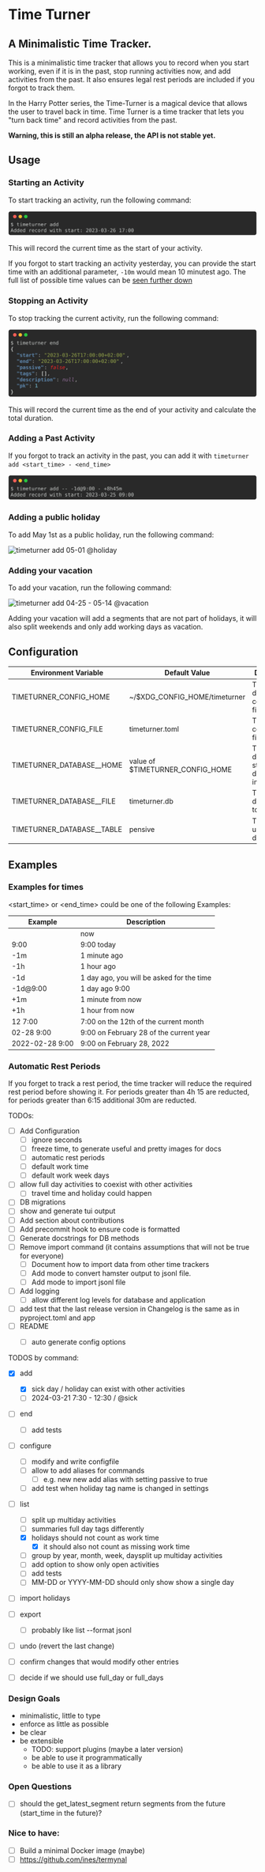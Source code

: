 Time Turner
===========

## A Minimalistic Time Tracker.

This is a minimalistic time tracker that allows you to record when you start working, even if it is in the past, stop running activities now, and add activities from the past. It also ensures legal rest periods are included if you forgot to track them.

In the Harry Potter series, the Time-Turner is a magical device that allows the user to travel back in time. Time Turner is a time tracker that lets you "turn back time" and record activities from the past.

**Warning, this is still an alpha release, the API is not stable yet.**

## Usage

### Starting an Activity

To start tracking an activity, run the following command:


![`timeturner add`](img/add.svg)

This will record the current time as the start of your activity.

If you forgot to start tracking an activity yesterday, you can provide the start time with an additional parameter, `-10m` would mean 10 minutest ago. The full list of possible time values can be [seen further down](#examples-for-times)

### Stopping an Activity

To stop tracking the current activity, run the following command:


![`timeturner end`](img/end.svg)


This will record the current time as the end of your activity and calculate the total duration.

### Adding a Past Activity

If you forgot to track an activity in the past, you can add it with `timeturner add <start_time> - <end_time>`

![`timeturner add -- -1d@9:00 - +8h45m`](img/add_past.svg)

### Adding a public holiday

To add May 1st as a public holiday, run the following command:

![`timeturner add 05-01 @holiday`](img/add_holiday.svg)

### Adding your vacation

To add your vacation, run the following command:

![`timeturner add 04-25 - 05-14 @vacation`](img/add_vacation.svg)

Adding your vacation will add a segments that are not part of holidays, it will also split
weekends and only add working days as vacation.




## Configuration

| Environment Variable       | Default Value                    | Description                                  |
| -------------------------- | -------------------------------- | -------------------------------------------- |
| TIMETURNER_CONFIG_HOME     | ~/$XDG_CONFIG_HOME/timeturner    | The directory for configuration files.       |
| TIMETURNER_CONFIG_FILE     | timeturner.toml                  | The configuration file to use.               |
| TIMETURNER_DATABASE__HOME  | value of $TIMETURNER_CONFIG_HOME | The directory to store the database file in. |
| TIMETURNER_DATABASE__FILE  | timeturner.db                    | The database file to use.                    |
| TIMETURNER_DATABASE__TABLE | pensive                          | The table to use in the database.            |

## Examples

### Examples for times

<start_time> or <end_time> could be one of the following Examples:

| Example         | Description                               |
| --------------- | ----------------------------------------- |
|                 | now                                       |
| 9:00            | 9:00 today                                |
| -1m             | 1 minute ago                              |
| -1h             | 1 hour ago                                |
| -1d             | 1 day ago, you will be asked for the time |
| -1d@9:00        | 1 day ago 9:00                            |
| +1m             | 1 minute from now                         |
| +1h             | 1 hour from now                           |
| 12 7:00         | 7:00 on the 12th of the current month     |
| 02-28 9:00      | 9:00 on February 28 of the current year   |
| 2022-02-28 9:00 | 9:00 on February 28, 2022                 |



### Automatic Rest Periods

If you forget to track a rest period, the time tracker will reduce the required rest period before showing it. For periods greater than 4h 15 are reducted, for periods greater than 6:15 additional 30m are reducted.



TODOs:
- [ ] Add Configuration
  - [ ] ignore seconds
  - [ ] freeze time, to generate useful and pretty images for docs
  - [ ] automatic rest periods
  - [ ] default work time
  - [ ] default work week days
- [ ] allow full day activities to coexist with other activities
  - [ ] travel time and holiday could happen
- [ ] DB migrations
- [ ] show and generate tui output
- [ ] Add section about contributions
- [ ] Add precommit hook to ensure code is formatted
- [ ] Generate docstrings for DB methods
- [ ] Remove import command (it contains assumptions that will not be true for everyone)
  - [ ] Document how to import data from other time trackers
  - [ ] Add mode to convert hamster output to jsonl file.
  - [ ] Add mode to import jsonl file
- [ ] Add logging
  - [ ] allow different log levels for database and application
- [ ] add test that the last release version in Changelog is the same as in pyproject.toml and app
- [ ] README
  - [ ] auto generate config options


TODOS by command:

- [x] add
  - [x] sick day / holiday can exist with other activities
  - [ ] 2024-03-21 7:30 - 12:30 / @sick

- [ ] end
  - [ ] add tests

- [ ] configure
  - [ ] modify and write configfile
  - [ ] allow to add aliases for commands
    - [ ] e.g. new new add alias with setting passive to true
  - [ ] add test when holiday tag name is changed in settings

- [ ] list
  - [ ] split up multiday activities
  - [ ] summaries full day tags differently
  - [x] holidays should not count as work time
    - [x] it should also not count as missing work time
  - [ ] group by year, month, week, daysplit up multiday activities
  - [ ] add option to show only open activities
  - [ ] add tests
  - [ ] MM-DD or YYYY-MM-DD should only show show a single day

- [ ] import holidays

- [ ] export
  - [ ] probably like list --format jsonl

- [ ] undo (revert the last change)
- [ ] confirm changes that would modify other entries
- [ ] decide if we should use full_day or full_days


### Design Goals

- minimalistic, little to type
- enforce as little as possible
- be clear
- be extensible
  - TODO: support plugins (maybe a later version)
  - be able to use it programmatically
  - be able to use it as a library


### Open Questions

- [ ] should the get_latest_segment return segments from the future (start_time in the future)?

### Nice to have:
- [ ] Build a minimal Docker image (maybe)
- [ ] https://github.com/ines/termynal
